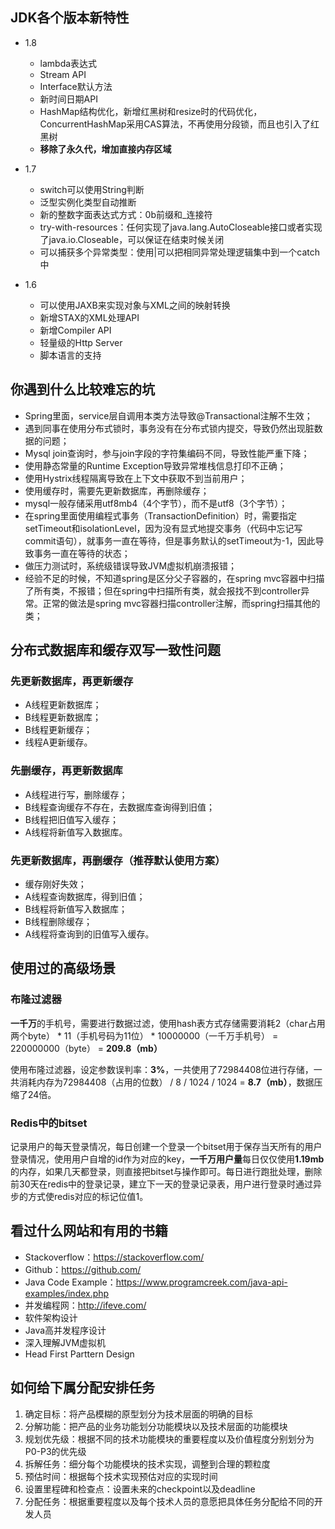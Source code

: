 ## JDK各个版本新特性

- 1.8
  
  - lambda表达式
  - Stream API
  - Interface默认方法
  - 新时间日期API
  - HashMap结构优化，新增红黑树和resize时的代码优化，ConcurrentHashMap采用CAS算法，不再使用分段锁，而且也引入了红黑树
  - **移除了永久代，增加直接内存区域**

- 1.7
  
  - switch可以使用String判断
  - 泛型实例化类型自动推断
  - 新的整数字面表达式方式：0b前缀和_连接符
  - try-with-resources：任何实现了java.lang.AutoCloseable接口或者实现了java.io.Closeable，可以保证在结束时候关闭
  - 可以捕获多个异常类型：使用|可以把相同异常处理逻辑集中到一个catch中

- 1.6
  
  - 可以使用JAXB来实现对象与XML之间的映射转换
  - 新增STAX的XML处理API
  - 新增Compiler API
  - 轻量级的Http Server
  - 脚本语言的支持

## 你遇到什么比较难忘的坑

- Spring里面，service层自调用本类方法导致@Transactional注解不生效；
- 遇到同事在使用分布式锁时，事务没有在分布式锁内提交，导致仍然出现脏数据的问题；
- Mysql join查询时，参与join字段的字符集编码不同，导致性能严重下降；
- 使用静态常量的Runtime Exception导致异常堆栈信息打印不正确；
- 使用Hystrix线程隔离导致在上下文中获取不到当前用户；
- 使用缓存时，需要先更新数据库，再删除缓存；
- mysql一般存储采用utf8mb4（4个字节），而不是utf8（3个字节）；
- 在spring里面使用编程式事务（TransactionDefinition）时，需要指定setTimeout和isolationLevel，因为没有显式地提交事务（代码中忘记写commit语句），就事务一直在等待，但是事务默认的setTimeout为-1，因此导致事务一直在等待的状态；
- 做压力测试时，系统级错误导致JVM虚拟机崩溃报错；
- 经验不足的时候，不知道spring是区分父子容器的，在spring mvc容器中扫描了所有类，不报错；但在spring中扫描所有类，就会报找不到controller异常。正常的做法是spring mvc容器扫描controller注解，而spring扫描其他的类；

## 分布式数据库和缓存双写一致性问题

### 先更新数据库，再更新缓存

- A线程更新数据库；
- B线程更新数据库；
- B线程更新缓存；
- 线程A更新缓存。

### 先删缓存，再更新数据库

- A线程进行写，删除缓存；
- B线程查询缓存不存在，去数据库查询得到旧值；
- B线程把旧值写入缓存；
- A线程将新值写入数据库。

### 先更新数据库，再删缓存（推荐默认使用方案）

- 缓存刚好失效；
- A线程查询数据库，得到旧值；
- B线程将新值写入数据库；
- B线程删除缓存；
- A线程将查询到的旧值写入缓存。

## 使用过的高级场景

### 布隆过滤器

**一千万**的手机号，需要进行数据过滤，使用hash表方式存储需要消耗2（char占用两个byte） * 11（手机号码为11位） * 10000000（一千万手机号） = 220000000（byte） = **209.8（mb）**

使用布隆过滤器，设定参数误判率：**3%**，一共使用了72984408位进行存储，一共消耗内存为72984408（占用的位数） / 8 / 1024 / 1024 = **8.7（mb）**，数据压缩了24倍。

### Redis中的bitset

记录用户的每天登录情况，每日创建一个登录一个bitset用于保存当天所有的用户登录情况，使用用户自增的id作为对应的key，**一千万用户量**每日仅仅使用**1.19mb**的内存，如果几天都登录，则直接把bitset与操作即可。每日进行跑批处理，删除前30天在redis中的登录记录，建立下一天的登录记录表，用户进行登录时通过异步的方式使redis对应的标记位值1。

## 看过什么网站和有用的书籍

- Stackoverflow：https://stackoverflow.com/
- Github：https://github.com/
- Java Code Example：https://www.programcreek.com/java-api-examples/index.php
- 并发编程网：http://ifeve.com/
- 软件架构设计
- Java高并发程序设计
- 深入理解JVM虚拟机
- Head First Parttern Design

## 如何给下属分配安排任务

1. 确定目标：将产品模糊的原型划分为技术层面的明确的目标
2. 分解功能：把产品的业务功能划分功能模块以及技术层面的功能模块
3. 规划优先级：根据不同的技术功能模块的重要程度以及价值程度分别划分为P0-P3的优先级
4. 拆解任务：细分每个功能模块的技术实现，调整到合理的颗粒度
5. 预估时间：根据每个技术实现预估对应的实现时间
6. 设置里程碑和检查点：设置未来的checkpoint以及deadline
7. 分配任务：根据重要程度以及每个技术人员的意愿把具体任务分配给不同的开发人员